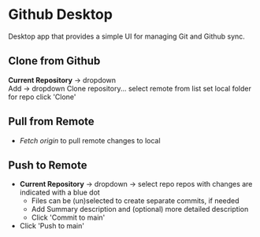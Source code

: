 # Github Desktop
Desktop app that provides a simple UI for managing Git and Github sync.
## Clone from Github
**Current Repository** -> dropdown  
	Add -> dropdown 
		Clone repository...
			select remote from list
			set local folder for repo
			click 'Clone'
## Pull from Remote
- *Fetch origin* to pull remote changes to local
## Push to Remote
- **Current Repository** -> dropdown  -> select repo
	repos with changes are indicated with a blue dot
	- Files can be (un)selected to create separate commits, if needed 
	- Add Summary description and (optional) more detailed description
	- Click 'Commit to main'
- Click 'Push to main'

